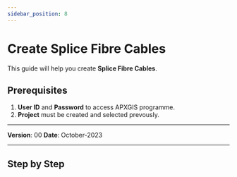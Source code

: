 ```yaml
---
sidebar_position: 8
---
```

# Create Splice Fibre Cables

This guide will help you create **Splice Fibre Cables**.

## **Prerequisites**
1.	**User ID** and **Password** to access APXGIS programme.
2.  **Project** must be created and selected prevously.


------------

**Version**: 00
**Date**: October-2023

------------
## **Step by Step**
